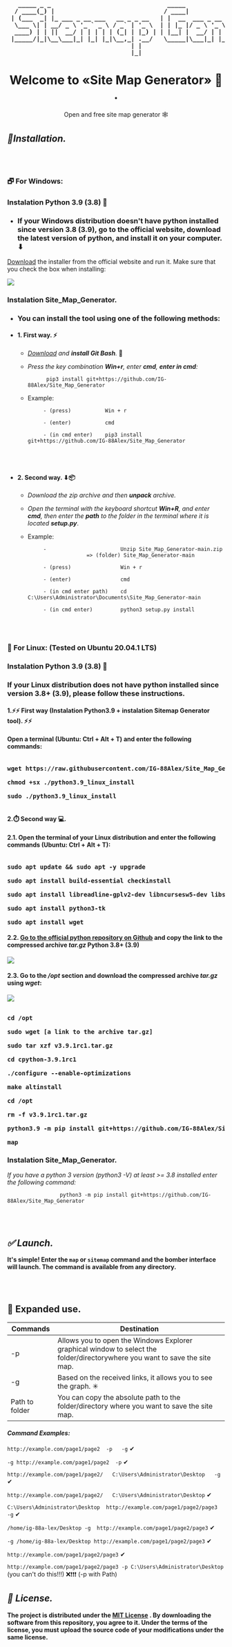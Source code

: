 <pre><b>

   _____ _ _                                _____                           _             
  / ____(_) |                              / ____|                         | |            
 | (___  _| |_ ___ _ __ ___   __ _ _ __   | |  __  ___ _ __   ___ _ __ __ _| |_ ___  _ __     \__|__/ 
  \___ \| | __/ _ \ '_ ` _ \ / _` | '_ \  | | |_ |/ _ \ '_ \ / _ \ '__/ _` | __/ _ \| '__|    /\_|_/\ 
  ____) | | ||  __/ | | | | | (_| | |_) | | |__| |  __/ | | |  __/ | | (_| | || (_) | |     _/_/   \_\_    
 |_____/|_|\__\___|_| |_| |_|\__,_| .__/   \_____|\___|_| |_|\___|_|  \__,_|\__\___/|_|      \ \___/ /    
                                  | |                                                         \/_|_\/                                                      
                                  |_|                                                         /  |  \   </b></pre>




<h1 align="center">Welcome to «‎Site Map Generator»‎ 👾 .</h1>

<p align= "center"> Open and free site map generator 🕸️</p>

<h2><i>🐍Installation.</i></h2>

<br> </br>

<h3 align = "left"> 🗗 For Windows:</h3>

### __Instalation Python 3.9 (3.8) 🐍__

* ### If your Windows distribution doesn't have python installed since version 3.8 (3.9), go to the official website, download the latest version of python, and install it on your computer. ⬇

[Download](https://www.python.org/downloads/) the installer from the official website and run it. Make sure that you check the box when installing:

![](https://github.com/IG-88Alex/Image_repo/blob/master/add_path.png)

### __Instalation Site_Map_Generator.__

* ### You can install the tool using one of the following methods:

 * #### 1. First way. ⚡

	* _[Download](https://git-scm.com/download/win) and <b>install Git Bash</b>._ :large_orange_diamond:

	* _Press the key combination <b>Win+r</b>, enter <b>cmd</b>, <b>enter in cmd</b>:_

	            pip3 install git+https://github.com/IG-88Alex/Site_Map_Generator

	* Example:

			   - (press)           Win + r

			   - (enter)           cmd 

			   - (in cmd enter)    pip3 install git+https://github.com/IG-88Alex/Site_Map_Generator

<br> </br>

* #### 2. Second way. ⬇📦
	* _Download the zip archive and then <b>unpack</b> archive._ 
	* _Open the terminal with the keyboard shortcut <b>Win+R</b>, and enter
	<b>cmd</b>, then enter the <b>path</b> to the folder in the terminal where it is located <b>setup.py</b>_.

	* Example:

			   -                        Unzip Site_Map_Generator-main.zip 
			   			     => (folder) Site_Map_Generator-main

			   - (press)                Win + r

			   - (enter)                cmd 

			   - (in cmd enter path)    cd C:\Users\Administrator\Documents\Site_Map_Generator-main

			   - (in cmd enter)         python3 setup.py install
			   



<br> </br>

<h3 align = "left"> 🐧 For Linux: (Tested on Ubuntu 20.04.1 LTS)</h3>


### Instalation Python 3.9 (3.8) 🐍

 ### If your Linux distribution does not have python installed since version 3.8+ (3.9), please follow these instructions.


 #### 1.⚡⚡ First way (Instalation Python3.9 + instalation Sitemap Generator tool). ⚡⚡
 
#### Open a terminal (Ubuntu: Ctrl + Alt + T) and enter the following commands:

<pre><b>
wget https://raw.githubusercontent.com/IG-88Alex/Site_Map_Generator/main/python3.9_linux_install

chmod +sx ./python3.9_linux_install

sudo ./python3.9_linux_install

</b></pre>


 #### 2.⏱️ Second way 💻.

 #### 2.1. Open the terminal of your Linux distribution and enter the following commands (Ubuntu: Ctrl + Alt + T):

<pre><b>
sudo apt update && sudo apt -y upgrade

sudo apt install build-essential checkinstall 
	
sudo apt install libreadline-gplv2-dev libncursesw5-dev libssl-dev libsqlite3-dev tk-dev libgdbm-dev libc6-dev libbz2-dev libffi-dev zlib1g-dev

sudo apt install python3-tk

sudo apt install wget
</pre></b>

 #### 2.2. [Go to the official python repository on Github](https://github.com/python/cpython/releases) and copy the link to the compressed archive __*tar.gz*__ Python 3.8+ (3.9)

![](https://github.com/IG-88Alex/Image_repo/blob/master/tar-gz_cpython.png)

 #### 2.3. Go to the  __*/opt*__  section and download the compressed archive  __*tar.gz*__  using  __*wget*__:
![](https://github.com/IG-88Alex/Image_repo/blob/master/wget.png)
<pre><b>
cd /opt

sudo wget [a link to the archive tar.gz]

sudo tar xzf v3.9.1rc1.tar.gz

cd cpython-3.9.1rc1

./configure --enable-optimizations

make altinstall

cd /opt

rm -f v3.9.1rc1.tar.gz

python3.9 -m pip install git+https://github.com/IG-88Alex/Site_Map_Generator

map
</b></pre>

 ### Instalation Site_Map_Generator.
_If you have a python 3 version (python3 -V) at least >= 3.8 installed enter the following command:_
	
	                 python3 -m pip install git+https://github.com/IG-88Alex/Site_Map_Generator


<br> </br>



<h2><i>✅ Launch.</i></h2>

__It's simple! Enter the `map` or `sitemap` command and the bomber interface will launch. The command is available from any directory.__



<br> </br>


<h2>🔑 Expanded use.</h2>

  Commands       |  Destination
------------     | -------------
   -p            | Allows you to open the Windows Explorer graphical window to select the folder/directorywhere you want to save the site map.
   -g            | Based on the received links, it allows you to see the graph. ✳
 Path to folder  | You can copy the absolute path to the folder/directory where you want to save the site map.


#### _Command Examples:_

```http://example.com/page1/page2  -p   -g``` ✔

```-g http://example.com/page1/page2  -p``` ✔

```http://example.com/page1/page2/   C:\Users\Administrator\Desktop   -g``` ✔

```http://example.com/page1/page2/   C:\Users\Administrator\Desktop``` ✔

```C:\Users\Administrator\Desktop  http://example.com/page1/page2/page3   -g``` ✔

```/home/ig-88a-lex/Desktop -g  http://example.com/page1/page2/page3``` ✔

```-g /home/ig-88a-lex/Desktop http://example.com/page1/page2/page3``` ✔

```http://example.com/page1/page2/page3``` ✔

```http://example.com/page1/page2/page3 -p C:\Users\Administrator\Desktop``` (you can't do this!!!) ❌❗❗❗ (-p with Path)


<h2><i>📝 License.</i></h2>

__The project is distributed under the [MIT License](https://github.com/IG-88Alex/Site_Map_Generator/blob/main/LICENSE) . By downloading the software from this repository, you agree to it. Under the terms of the license, you must upload the source code of your modifications under the same license.__


<br> </br>


